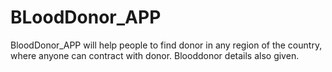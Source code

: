 # BLoodDonor_APP
BloodDonor_APP will help people to find donor in any region of the country, where anyone can contract with donor. Blooddonor details also given.
